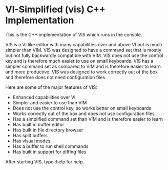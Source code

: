 
# VI-Simplified (vis) C++ Implementation

This is the C++ implementation of VIS which runs in the console.

VIS is a VI like editor with many capabilities over and above VI but is much simpler than VIM.
VIS was designed to have a command set that is mostly but not fully backwardly compatible with VIM.
VIS does not use the control key and is therefore much easier to use on small keyboards.
VIS has a simpler command set as compared to VIM and is therefore easier to learn and more productive.
VIS was designed to work correctly out of the box and therefore does not need configuration files.

Here are some of the major features of VIS:

* Enhanced capabilities over VI
* Simpler and easier to use than VIM
* Does not use the control key, so works better on small keyboards
* Works correctly out of the box and does not use configuration files
* Has a simplified command set than VIM and is therefore easier to learn
* Has built in buffer editor
* Has built in file directory browser
* Has split buffers
* Has visual modes
* Has a buffer to run shell commands
* Has built in support for diffing files

After starting VIS, type :help for help.

